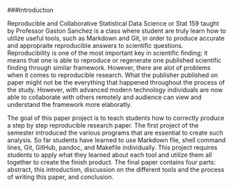 ###Introduction

Reproducible and Collaborative Statistical Data Science or Stat 159 taught by Professor Gaston Sanchez is a class where student are truly learn how to utilize useful tools, such as Markdown and Git, in order to produce accurate and appropraite reproducible answers to scientific questions. Reproducibility is one of the most important key in scientific finding; it means that one is able to reproduce or regenerate one published scientific finding through similar framework. However, there are alot of problems when it comes to reproducible research. What the publisher published on paper might not be the everything that happened throughout the process of the study. However, with advanced modern technology individuals are now able to collaborate with others remotely and audience can view and understand the framework  more elaboratly.

The goal of this paper project is to teach students how to correctly produce a step by step reproducible research paper. The first project of the semester introduced the various programs that are essential to create such analysis. So far students have learned to use Markdown file, shell command lines, Git, GitHub, pandoc, and Makefile individually. This project requires students to apply what they learned about each tool and utilize them all together to create the finish product. The final paper contains four parts: abstract, this introduction, discussion on the different tools and the process of writing this paper, and conclusion. 







